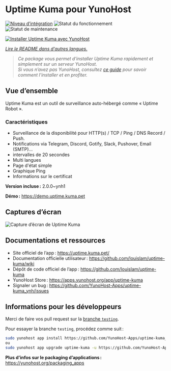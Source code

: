 <!--
Nota bene : ce README est automatiquement généré par <https://github.com/YunoHost/apps/tree/master/tools/readme_generator>
Il NE doit PAS être modifié à la main.
-->

# Uptime Kuma pour YunoHost

[![Niveau d’intégration](https://dash.yunohost.org/integration/uptime-kuma.svg)](https://ci-apps.yunohost.org/ci/apps/uptime-kuma/) ![Statut du fonctionnement](https://ci-apps.yunohost.org/ci/badges/uptime-kuma.status.svg) ![Statut de maintenance](https://ci-apps.yunohost.org/ci/badges/uptime-kuma.maintain.svg)

[![Installer Uptime Kuma avec YunoHost](https://install-app.yunohost.org/install-with-yunohost.svg)](https://install-app.yunohost.org/?app=uptime-kuma)

*[Lire le README dans d'autres langues.](./ALL_README.md)*

> *Ce package vous permet d’installer Uptime Kuma rapidement et simplement sur un serveur YunoHost.*  
> *Si vous n’avez pas YunoHost, consultez [ce guide](https://yunohost.org/install) pour savoir comment l’installer et en profiter.*

## Vue d’ensemble

Uptime Kuma est un outil de surveillance auto-hébergé comme « Uptime Robot ».

### Caractéristiques

- Surveillance de la disponibilité pour HTTP(s) / TCP / Ping / DNS Record / Push.
- Notifications via Telegram, Discord, Gotify, Slack, Pushover, Email (SMTP)...
- intervalles de 20 secondes
- Multi langues
- Page d'état simple
- Graphique Ping
- Informations sur le certificat

**Version incluse :** 2.0.0~ynh1

**Démo :** <https://demo.uptime.kuma.pet>

## Captures d’écran

![Capture d’écran de Uptime Kuma](./doc/screenshots/example.jpg)

## Documentations et ressources

- Site officiel de l’app : <https://uptime.kuma.pet/>
- Documentation officielle utilisateur : <https://github.com/louislam/uptime-kuma/wiki>
- Dépôt de code officiel de l’app : <https://github.com/louislam/uptime-kuma>
- YunoHost Store : <https://apps.yunohost.org/app/uptime-kuma>
- Signaler un bug : <https://github.com/YunoHost-Apps/uptime-kuma_ynh/issues>

## Informations pour les développeurs

Merci de faire vos pull request sur la [branche `testing`](https://github.com/YunoHost-Apps/uptime-kuma_ynh/tree/testing).

Pour essayer la branche `testing`, procédez comme suit :

```bash
sudo yunohost app install https://github.com/YunoHost-Apps/uptime-kuma_ynh/tree/testing --debug
ou
sudo yunohost app upgrade uptime-kuma -u https://github.com/YunoHost-Apps/uptime-kuma_ynh/tree/testing --debug
```

**Plus d’infos sur le packaging d’applications :** <https://yunohost.org/packaging_apps>
